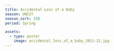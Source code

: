 ```yaml
---
title: Accidental Loss of a Baby
season: UNCUT
season_sort: 330
period: Spring

assets:
  - type: poster
    image: accidental_loss_of_a_baby_2011-12.jpg
---
```

